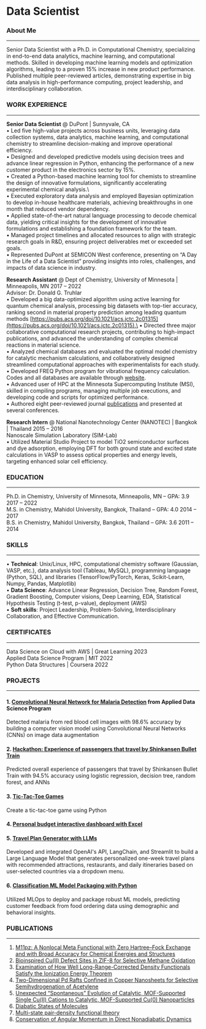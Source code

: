 # Data Scientist  

### About Me
-----------
Senior Data Scientist with a Ph.D. in Computational Chemistry, specializing in end-to-end data analytics, machine learning, and computational methods. Skilled in developing machine learning models and optimization algorithms, leading to a proven 15% increase in new product performance. Published multiple peer-reviewed articles, demonstrating expertise in big data analysis in high-performance computing, project leadership, and interdisciplinary collaboration.

### WORK EXPERIENCE
-----------
**Senior Data Scientist** @ DuPont | Sunnyvale, CA\
•	Led five high-value projects across business units, leveraging data collection systems, data analytics, machine learning, and computational chemistry to streamline decision-making and improve operational efficiency.\
•	Designed and developed predictive models using decision trees and advance linear regression in Python, enhancing the performance of a new customer product in the electronics sector by 15%.\
•	Created a Python-based machine learning tool for chemists to streamline the design of innovative formulations, significantly accelerating experimental chemical analysis.\  
•	Executed exploratory data analysis and employed Bayesian optimization to develop in-house healthcare materials, achieving breakthroughs in one month that reduced vendor dependency.\
•	Applied state-of-the-art natural language processing to decode chemical data, yielding critical insights for the development of innovative formulations and establishing a foundation framework for the team.\
•	Managed project timelines and allocated resources to align with strategic research goals in R&D, ensuring project deliverables met or exceeded set goals.\
•	Represented DuPont at SEMICON West conference, presenting on “A Day in the Life of a Data Scientist” providing insights into roles, challenges, and impacts of data science in industry.

**Research Assistant** @ Dept of Chemistry, University of Minnesota | Minneapolis, MN	2017 – 2022\
Advisor: Dr. Donald G. Truhlar\
•	Developed a big data-optimized algorithm using active learning for quantum chemical analysis, processing big datasets with top-tier accuracy, ranking second in material property prediction among leading quantum methods [https://pubs.acs.org/doi/10.1021/acs.jctc.2c01315](https://pubs.acs.org/doi/10.1021/acs.jctc.2c01315).\
•	Directed three major collaborative computational research projects, contributing to high-impact publications, and advanced the understanding of complex chemical reactions in material science.\
•	Analyzed chemical databases and evaluated the optimal model chemistry for catalytic mechanism calculations, and collaboratively designed streamlined computational approaches with experimentalists for each study.\
•	Developed FREQ Python program for vibrational frequency calculation. Codes and all databases are available through [website](https://comp.chem.umn.edu/freqscale/).\
•	Advanced user of HPC at the Minnesota Supercomputing Institute (MSI), skilled in compiling programs, managing multiple job executions, and developing code and scripts for optimized performance.\
•	Authored eight peer-reviewed journal [publications](###PUBLICATIONS) and presented at several conferences.  

**Research Intern** @ National Nanotechnology Center (NANOTEC) | Bangkok | Thailand	2015 – 2016\
Nanoscale Simulation Laboratory (SIM-Lab)\
•	Utilized Material Studio Project to model TiO2 semiconductor surfaces and dye adsorption, employing DFT for both ground state and excited state calculations in VASP to assess optical properties and energy levels, targeting enhanced solar cell efficiency. 


### EDUCATION
-----------
Ph.D. in Chemistry, University of Minnesota, Minneapolis, MN – GPA: 3.9	 2017 – 2022\
M.S. in Chemistry, Mahidol University, Bangkok, Thailand – GPA: 4.0	2014 – 2017\
B.S. in Chemistry, Mahidol University, Bangkok, Thailand – GPA: 3.6	2011 – 2014

### SKILLS 
-----------
•	**Technical**: Unix/Linux, HPC, computational chemistry software (Gaussian, VASP, etc.), data analysis tool (Tableau, MySQL), programming language (Python, SQL), and libraries (TensorFlow/PyTorch, Keras, Scikit-Learn, Numpy, Pandas, Matplotlib)\
•	**Data Science**: Advance Linear Regression, Decision Tree, Random Forest, Gradient Boosting, Computer visions, Deep Learning, EDA, Statistical Hypothesis Testing (t-test, p-value), deployment (AWS)\
•	**Soft skills**: Project Leadership, Problem-Solving, Interdisciplinary Collaboration, and Effective Communication.  

### CERTIFICATES
-----------
Data Science on Cloud with AWS | Great Learning					     		    2023\
Applied Data Science Program | MIT					       		      		    2022  
Python Data Structures | Coursera                                   2022  

### PROJECTS
----------- 
#### 1. [Convolutional Neural Network for Malaria Detection](https://github.com/Sirilukkan/Data_Science_Projects/tree/main/Computer_Vision/Malaria_Detection) from Applied Data Science Program
  Detected malaria from red blood cell images with 98.6% accuracy by building a computer vision model using Convolutional Neural Networks (CNNs) on image data augmentation  
#### 2. [Hackathon: Experience of passengers that travel by Shinkansen Bullet Train](https://github.com/Sirilukkan/Data_Science_Projects/tree/main/Hackathon/Shinkansen%20Bullet%20Train)
  Predicted overall experience of passengers that travel by Shinkansen Bullet Train with 94.5% accuracy using logistic regression, decision tree, random forest, and ANNs  
#### 3. [Tic-Tac-Toe Games](https://github.com/Sirilukkan/Python/tree/main/Tic_Tac_Toe_game)  
  Create a tic-tac-toe game using Python  
#### 4. [Personal budget interactive dashboard with Excel](https://github.com/Sirilukkan/Data_analysis/tree/main/Excels/Dashboard)  
#### 5. [Travel Plan Generator with LLMs](https://github.com/Sirilukkan/LLMs_NLPs_GenerativeAI/tree/main/TravelPlanGenerator)  
  Developed and integrated OpenAI's API, LangChain, and Streamlit to build a Large Language Model that generates personalized one-week travel plans with recommended attractions, restaurants, and daily itineraries based on user-selected countries via a dropdown menu.  
#### 6. [Classification ML Model Packaging with Python](https://github.com/Sirilukkan/MLOps/tree/main/Packaging_ClassificationModels_online_food)  
  Utilized MLOps to deploy and package robust ML models, predicting customer feedback from food ordering data using demographic and behavioral insights.	
  
### PUBLICATIONS
-----------  
1. [M11pz: A Nonlocal Meta Functional with Zero Hartree–Fock Exchange and with Broad Accuracy for Chemical Energies and Structures](https://pubs.acs.org/doi/10.1021/acs.jctc.2c01315)
2. [Bioinspired Cu(II) Defect Sites in ZIF-8 for Selective Methane Oxidation](https://pubs.acs.org/doi/10.1021/jacs.3c06981)
3. [Examination of How Well Long-Range-Corrected Density Functionals Satisfy the Ionization Energy Theorem](https://pubs.acs.org/doi/10.1021/acs.jctc.1c00440)
4. [Two-Dimensional Pd Rafts Confined in Copper Nanosheets for Selective Semihydrogenation of Acetylene](https://pubs.acs.org/doi/10.1021/acs.nanolett.1c01124)
5. [Unexpected “Spontaneous” Evolution of Catalytic, MOF-Supported Single Cu(II) Cations to Catalytic, MOF-Supported Cu(0) Nanoparticles](https://pubs.acs.org/doi/10.1021/jacs.0c10367)
6. [Diabatic States of Molecules](https://pubs.acs.org/doi/10.1021/acs.jpca.1c10583)
7. [Multi-state pair-density functional theory](https://pubs.rsc.org/en/content/articlelanding/2020/fd/d0fd00037j)
8. [Conservation of Angular Momentum in Direct Nonadiabatic Dynamics](https://pubs.acs.org/doi/10.1021/acs.jpclett.9b03749)






